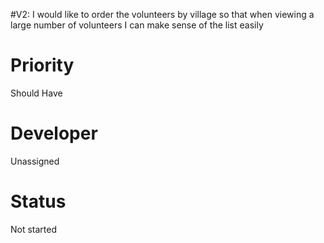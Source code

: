 #V2: I would like to order the volunteers by village so that when viewing a large number of volunteers I can make sense of the list easily

# Priority #

Should Have

# Developer #

Unassigned

# Status #

Not started